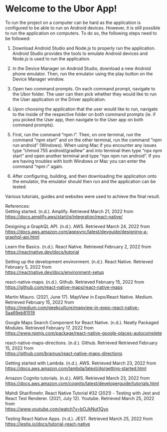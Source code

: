 # Welcome to the Ubor App!
To run the project on a computer can be hard as the application is configured to be able to run on Android devices. However, it is still possible to run the application on computers. To do so, the following steps need to be followed:

1. Download Android Studio and Node.js to properly run the application. Android Studio provides the tools to emulate Android devices and Node.js is used to run the application.

2. In the Device Manager on Android Studio, download a new Android phone emulator. Then, run the emulator using the play button on the Device Manager window.

3. Open two command prompts. On each command prompt, navigate to the Ubor folder. The user can then pick whether they would like to run the User application or the Driver application.

4. Upon choosing the application that the user would like to run, navigate to the inside of the respective folder on both command prompts (ie. if you picked the User app, then navigate to the User app on both command prompts).

5. First, run the command “npm i”. Then, on one terminal, run the command “npm start” and on the other terminal, run the command “npm run android” (Windows). When using Mac if you encounter any issues type “chmod 755 android/gradlew” and into terminal then type “npx npm start” and open another terminal and type “npx npm run android”. If you are having troubles with both Windows or Mac you can enter the command “npm i” again.  

6. After configuring, building, and then downloading the application onto the emulator, the emulator should then run and the application can be tested. 


Various tutorials, guides and websites were used to achieve the final result.

References:  
Getting started. (n.d.). Amplify. Retrieved March 21, 2022 from  
https://docs.amplify.aws/start/q/integration/react-native/

Designing a GraphQL API. (n.d.). AWS. Retrieved March 24, 2022 from  
https://docs.aws.amazon.com/appsync/latest/devguide/designing-a-graphql-api.html

Learn the Basics. (n.d.). React Native. Retrieved February 2, 2022 from  
https://reactnative.dev/docs/tutorial

Setting up the development environment. (n.d.). React Native. Retrieved February 5, 2022 from   
https://reactnative.dev/docs/environment-setup

react-native-maps. (n.d.). Github. Retrieved February 15, 2022 from  
https://github.com/react-native-maps/react-native-maps

Martin Miauro. (2021, June 17). MapView in Expo/React Native. Medium. Retrieved February 15, 2022 from  
https://medium.com/geekculture/mapview-in-expo-react-native-5aa69eb81519

Google Maps Search Component for React Native. (n.d.). Neatly Packaged Modules. Retrieved February 17, 2022 from  
https://www.npmjs.com/package/react-native-google-places-autocomplete

react-native-maps-directions. (n.d.). Github. Retrieved Retrieved February 15, 2022 from  
https://github.com/bramus/react-native-maps-directions

Getting started with Lambda. (n.d.). AWS. Retrieved March 23, 2022 from  
https://docs.aws.amazon.com/lambda/latest/dg/getting-started.html

Amazon Cognito tutorials. (n.d.). AWS. Retrieved March 23, 2022 from  
https://docs.aws.amazon.com/cognito/latest/developerguide/tutorials.html

Mahdi Sharifimehr. React Native Tutorial #32 (2021) - Testing with Jest and React Test Renderer. (2021, July 12). Youtube. Retrieved March 25, 2022 from  
https://www.youtube.com/watch?v=bOJkNut1Qyo

Testing React Native Apps. (n.d.). JEST. Retrieved March 25, 2022 from  
https://jestjs.io/docs/tutorial-react-native

